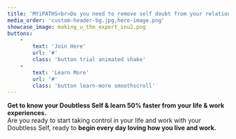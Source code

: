 ```yaml
---
title: 'MYiPATHS<br>Do you need to remove self doubt from your relationship and professional roles?'
media_order: 'custom-header-bg.jpg,hero-image.png'
showcase_image: making_u_the_expert_inu2.png
buttons:
    -
        text: 'Join Here'
        url: '#'
        class: 'button trial animated shake'
    -
        text: 'Learn More'
        url: '#'
        class: 'button learn-more smoothscroll'
---
```


**Get to know your Doubtless Self & learn 50% faster from your life & work experiences.**<br>
Are you ready to start taking control in your life and work with your Doubtless Self, ready to **begin every day loving how you live and work.**